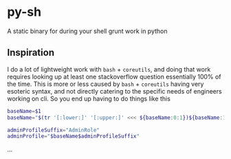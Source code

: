 # py-sh

A static binary for during your shell grunt work in python

## Inspiration

I do a lot of lightweight work with `bash` + `coreutils`, and doing that work requires looking up at least one stackoverflow question essentially 100% of the time. This is more or less caused by `bash` + `coreutils` having very esoteric syntax, and not directly catering to the specific needs of engineers working on cli. So you end up having to do things like this

```bash
baseName=$1
baseName="$(tr '[:lower:]' '[:upper:]' <<< ${baseName:0:1})${baseName:1}"

adminProfileSuffix="AdminRole"
adminProfile="$baseName$adminProfileSuffix"
```

...
